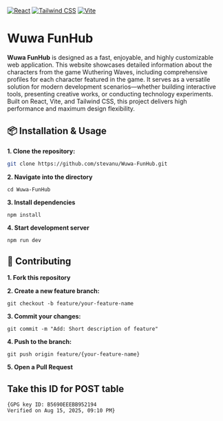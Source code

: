 [![React](https://img.shields.io/badge/React-18.2.0-blue?logo=react&logoColor=white)](https://react.dev/)
[![Tailwind CSS](https://img.shields.io/badge/Tailwind%20CSS-3.4.0-38B2AC?logo=tailwindcss&logoColor=white)](https://tailwindcss.com/)
[![Vite](https://img.shields.io/badge/Vite-5.0-646CFF?logo=vite&logoColor=FFD62E)](https://vitejs.dev/)

# Wuwa FunHub

**Wuwa FunHub** is designed as a fast, enjoyable, and highly customizable web application. This website showcases detailed information about the characters from the game Wuthering Waves, including comprehensive profiles for each character featured in the game. It serves as a versatile solution for modern development scenarios—whether building interactive tools, presenting creative works, or conducting technology experiments. Built on React, Vite, and Tailwind CSS, this project delivers high performance and maximum design flexibility.

## 📦 Installation & Usage

**1. Clone the repository:**

```bash
git clone https://github.com/stevanu/Wuwa-FunHub.git
```

**2. Navigate into the directory**

```
cd Wuwa-FunHub
```

**3. Install dependencies**

```
npm install
```

**4. Start development server**

```
npm run dev
```

## 🤝 Contributing

**1. Fork this repository**

**2. Create a new feature branch:**

```
git checkout -b feature/your-feature-name
```

**3. Commit your changes:**

```
git commit -m "Add: Short description of feature"
```

**4. Push to the branch:**

```
git push origin feature/{your-feature-name}
```

**5. Open a Pull Request**

## Take this ID for POST table

```
{GPG key ID: B5690EEEBB952194
Verified on Aug 15, 2025, 09:10 PM}
```
